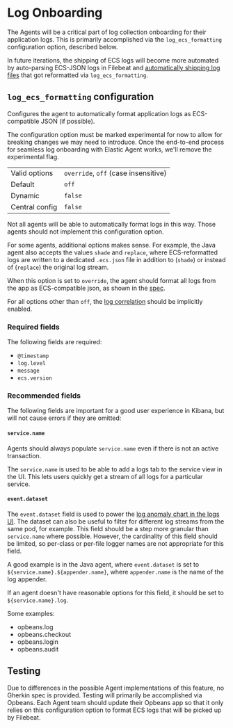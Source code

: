 # Log Onboarding

The Agents will be a critical part of log collection onboarding for their
application logs. This is primarily accomplished via the `log_ecs_formatting`
configuration option, described below.

In future iterations, the shipping of ECS logs will become more automated by auto-parsing ECS-JSON logs in Filebeat and [automatically shipping log files](https://github.com/elastic/apm/issues/374) that got reformatted via `log_ecs_formatting`.

## `log_ecs_formatting` configuration

Configures the agent to automatically format application logs as ECS-compatible JSON
(if possible).

The configuration option must be marked experimental for now to allow for breaking changes we may need to introduce.
Once the end-to-end process for seamless log onboarding with Elastic Agent works, we'll remove the experimental flag.

|                |   |
|----------------|---|
| Valid options  | `override`, `off` (case insensitive) |
| Default        | `off`   |
| Dynamic        | `false` |
| Central config | `false` |

Not all agents will be able to automatically format logs in this way. Those
agents should not implement this configuration option.

For some agents, additional options makes sense. For example, the Java agent
also accepts the values `shade` and `replace`, where ECS-reformatted logs are written to a dedicated `.ecs.json` 
file in addition to (`shade`) or instead of (`replace`) the original log stream.

When this option is set to `override`, the agent should format all logs from the
app as ECS-compatible json, as shown in the
[spec](https://github.com/elastic/ecs-logging/blob/master/spec/spec.json).

For all options other than `off`, the [log correlation](log-correlation.md) should be implicitly enabled.
### Required fields

The following fields are required:

* `@timestamp`
* `log.level`
* `message`
* `ecs.version`

### Recommended fields

The following fields are important for a good user experience in Kibana,
but will not cause errors if they are omitted:

#### `service.name`

Agents should always populate `service.name` even if there is not an active
transaction.

The `service.name` is used to be able to add a logs tab to the service view in
the UI. This lets users quickly get a stream of all logs for a particular
service.

#### `event.dataset`

The `event.dataset` field is used  to power the [log anomaly chart in the logs UI](https://www.elastic.co/guide/en/observability/current/inspect-log-anomalies.html#anomalies-chart).
The dataset can also be useful to filter for different log streams from the same pod, for example.
This field should be a step more granular than
`service.name` where possible. However, the cardinality of this field should be
limited, so per-class or per-file logger names are not appropriate for this
field.

A good example is in the Java agent, where `event.dataset` is set to
`${service.name}.${appender.name}`, where `appender.name` is the name of the
log appender.

If an agent doesn't have reasonable options for this field, it should be set
to `${service.name}.log`.

Some examples:
- opbeans.log
- opbeans.checkout
- opbeans.login
- opbeans.audit
## Testing

Due to differences in the possible Agent implementations of this feature, no
Gherkin spec is provided. Testing will primarily be accomplished via Opbeans.
Each Agent team should update their Opbeans app so that it only relies on this
configuration option to format ECS logs that will be picked up by Filebeat.
